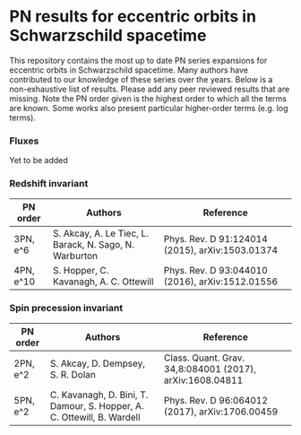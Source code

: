 # PN results for eccentric orbits in Schwarzschild spacetime

This repository contains the most up to date PN series expansions for eccentric orbits in Schwarzschild spacetime. Many authors have contributed to our knowledge of these series over the years. Below is a non-exhaustive list of results. Please add any peer reviewed results that are missing. Note the PN order given is the highest order to which all the terms are known. Some works also present particular higher-order terms (e.g. log terms).

### Fluxes

Yet to be added

### Redshift invariant

| PN order  | Authors                                                                | Reference                                                |
|-----------|------------------------------------------------------------------------|----------------------------------------------------------|
| 3PN, e^6  | S. Akcay, A. Le Tiec, L. Barack, N. Sago, N. Warburton                 | Phys. Rev. D 91:124014 (2015), arXiv:1503.01374          |
| 4PN, e^10 | S. Hopper, C. Kavanagh, A. C. Ottewill                                 | Phys. Rev. D 93:044010 (2016), arXiv:1512.01556          |

### Spin precession invariant

| PN order | Authors                                                                | Reference                                                |
|----------|------------------------------------------------------------------------|----------------------------------------------------------|
| 2PN, e^2 | S. Akcay, D. Dempsey, S. R. Dolan                                      | Class. Quant. Grav. 34,8:084001 (2017), arXiv:1608.04811 |
| 5PN, e^2 | C. Kavanagh, D. Bini, T. Damour, S. Hopper, A. C. Ottewill, B. Wardell | Phys. Rev. D 96:064012 (2017), arXiv:1706.00459          |
